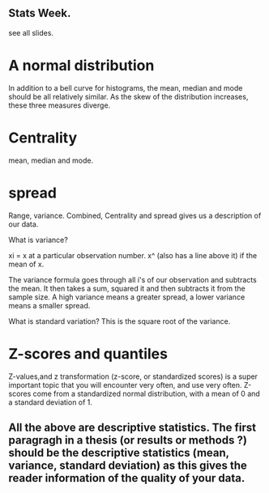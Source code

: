 ## Stats Week.

see all slides.

# A normal distribution

In addition to a bell curve for histograms, the mean, median and mode should be all relatively similar. As the skew	of the distribution increases, these three measures diverge.

# Centrality
mean, median and mode.
# spread
Range, variance.
Combined, Centrality and spread gives us a description of our data.

What is variance?

xi = x at a particular observation number.
x^ (also has a line above it) if the mean of x.

The variance formula goes through all i's of our observation and subtracts the
mean. It then takes a sum, squared it and then subtracts it from the sample size.
A high variance means a greater spread, a lower variance means a smaller spread.

What is standard variation?
This is the square root of the variance.

# Z-scores and quantiles

Z-values,and z transformation (z-score,	or standardized	scores) is a super important topic that you will encounter very often, and use very often. Z-scores come	from a	standardized normal	distribution, with a mean of 0 and a standard deviation	of	1.

## All the above are descriptive statistics. The first paragragh in a thesis (or results or methods ?) should be the descriptive statistics (mean, variance, standard deviation) as this gives the reader information of the quality of your data.
